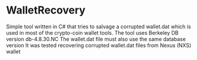 # WalletRecovery
Simple tool written in C# that tries to salvage a corrupted wallet.dat which is used in most of the crypto-coin wallet tools.
The tool uses Berkeley DB version db-4.8.30.NC
The wallet.dat file must also use the same database version
It was tested recovering corrupted wallet.dat files from Nexus (NXS) wallet
